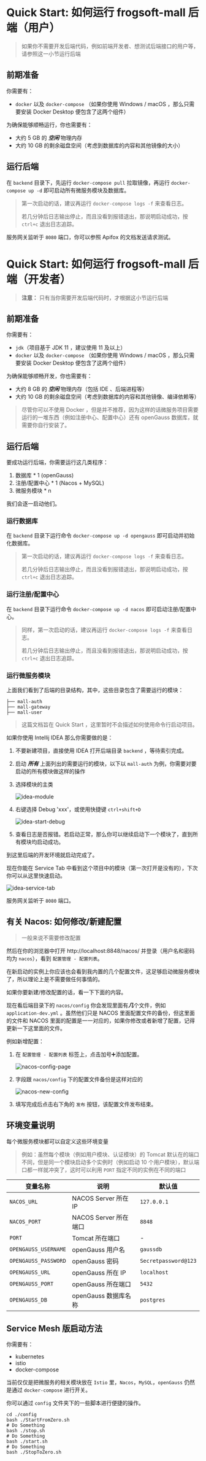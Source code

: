 # Quick Start: 如何运行 frogsoft-mall 后端（用户）

> 如果你不需要开发后端代码，例如前端开发者、想测试后端接口的用户等，请参照这一小节运行后端

## 前期准备

你需要有：

- `docker` 以及 `docker-compose` （如果你使用 Windows / macOS ，那么只需要安装 Docker Desktop 便包含了这两个组件）

为确保能够顺畅运行，你也需要有：

- 大约 5 GB 的 ***空闲*** 物理内存
- 大约 10 GB 的剩余磁盘空间（考虑到数据库的内容和其他镜像的大小）

## 运行后端

在 `backend` 目录下，先运行 `docker-compose pull` 拉取镜像，再运行 `docker-compose up -d` 即可启动所有微服务模块及数据库。

> 第一次启动的话，建议再运行 `docker-compose logs -f`  来查看日志。
> 
> 若几分钟后日志输出停止，而且没看到报错退出，那说明启动成功，按 `ctrl+c` 退出日志追踪。

服务网关监听于 `8080` 端口，你可以参照 Apifox 的文档发送请求测试。



# Quick Start: 如何运行 frogsoft-mall 后端（开发者）

> **注意：** 只有当你需要开发后端代码时，才根据这小节运行后端

## 前期准备

你需要有：

- `jdk`（项目基于 JDK 11 ，建议使用 11 及以上）
- `docker` 以及 `docker-compose` （如果你使用 Windows / macOS ，那么只需要安装 Docker Desktop 便包含了这两个组件）

为确保能够顺畅开发，你也需要有：

- 大约 8 GB 的 ***空闲*** 物理内存（包括 IDE 、后端进程等）
- 大约 10 GB 的剩余磁盘空间（考虑到数据库的内容和其他镜像、编译依赖等）

> 尽管你可以不使用 Docker ，但是并不推荐，因为这样的话微服务项目需要运行的一堆东西（例如注册中心、配置中心）还有 openGauss 数据库，就需要你自行安装了。

## 运行后端

要成功运行后端，你需要运行这几类程序：

1. 数据库 * 1 (openGauss)
2. 注册/配置中心 * 1 (Nacos + MySQL)
3. 微服务模块 * n

我们会逐一启动他们。

### 运行数据库

在 `backend` 目录下运行命令 `docker-compose up -d opengauss` 即可启动并初始化数据库。

> 第一次启动的话，建议再运行 `docker-compose logs -f`  来查看日志。
>
> 若几分钟后日志输出停止，而且没看到报错退出，那说明启动成功，按 `ctrl+c` 退出日志追踪。

### 运行注册/配置中心

在 `backend` 目录下运行命令 `docker-compose up -d nacos` 即可启动注册/配置中心。

> 同样，第一次启动的话，建议再运行 `docker-compose logs -f`  来查看日志。
>
> 若几分钟后日志输出停止，而且没看到报错退出，那说明启动成功，按 `ctrl+c` 退出日志追踪。

### 运行微服务模块

上面我们看到了后端的目录结构，其中，这些目录包含了需要运行的模块：

```
├── mall-auth
├── mall-gateway
├── mall-user
```

> 这篇文档旨在 Quick Start ，这里暂时不会描述如何使用命令行启动项目。

如果你使用 Intellij IDEA 那么你需要做的是：

1. 不要新建项目，直接使用 IDEA 打开后端目录 `backend` ，等待索引完成。

2. 启动 ***所有*** 上面列出的需要运行的模块，以下以 `mall-auth` 为例，你需要对要启动的所有模块做这样的操作

3. 选择模块的主类

   ![idea-module](readme-assets/idea-module.png)

4. 右键选择 Debug 'xxx'，或使用快捷键 `ctrl+shift+D`

   ![idea-start-debug](readme-assets/idea-start-debug.png)
   
5. 查看日志是否报错。若启动正常，那么你可以继续启动下一个模块了，直到所有模块均启动成功。

到这里后端的开发环境就启动完成了。

现在你能在 Service Tab 中看到这个项目中的模块（第一次打开是没有的），下次你可以从这里快速启动。

   ![idea-service-tab](readme-assets/idea-service-tab.png)

服务网关监听于 `8080` 端口。



## 有关 Nacos: 如何修改/新建配置

> 一般来说不需要修改配置

然后在你的浏览器中打开 http://localhost:8848/nacos/ 并登录（用户名和密码均为 `nacos`），看到 `配置管理 - 配置列表`。

在新启动的实例上你应该也会看到我内置的几个配置文件，这足够启动微服务模块了，所以理论上是不需要做任何事情的。

如果你要新建/修改配置的话，看一下下面的内容。

现在看后端目录下的 `nacos/config`  你会发现里面有***几***个文件，例如 `application-dev.yml` 。虽然他们只是 NACOS 里面配置文件的备份，但这里面的文件和 NACOS 里面的配置是一一对应的，如果你修改或者新增了配置，记得更新一下这里面的文件。

例如新增配置：

1. 在 `配置管理 - 配置列表` 标签上，点击加号➕添加配置。

   ![nacos-config-page](readme-assets/nacos-config-page.png)

2. 字段跟 `nacos/config` 下的配置文件备份是这样对应的

   ![nacos-new-config](readme-assets/nacos-new-config.png)

3. 填写完成后点击右下角的 `发布` 按钮，该配置文件发布结束。

## 环境变量说明

每个微服务模块都可以自定义这些环境变量

> 例如：虽然每个模块（例如用户模块、认证模块）的 Tomcat 默认在的端口不同，但是同一个模块启动多个实例时（例如启动 10 个用户模块），默认端口都一样就冲突了，这时可以利用 `PORT` 指定不同的实例在不同的端口

| 变量名称    | 说明                 | 默认值      |
| ----------- | -------------------- | ----------- |
| `NACOS_URL` | NACOS Server 所在 IP | `127.0.0.1` |
| `NACOS_PORT` | NACOS Server 所在端口 | `8848` |
| `PORT` | Tomcat 所在端口 | - |
| `OPENGAUSS_USERNAME` | openGauss 用户名 | `gaussdb` |
| `OPENGAUSS_PASSWORD` | openGauss 密码 | `Secretpassword@123` |
| `OPENGAUSS_URL` | openGauss 所在 IP | `localhost` |
| `OPENGAUSS_PORT` | openGauss 所在端口 | `5432` |
| `OPENGAUSS_DB` | openGauss 数据库名称 | `postgres` |

## Service Mesh 版启动方法

你需要有：

- kubernetes
- istio
- docker-compose

当前仅仅是把微服务的相关模块放在 `Istio` 里，`Nacos`，`MySQL`，`openGauss` 仍然是通过 `docker-compose` 进行开关。

你可以通过 `config` 文件夹下的一些脚本进行便捷的操作。

```shell
cd ./config
bash ./StartFromZero.sh
# Do Something
bash ./stop.sh
# Do Something
bash ./start.sh
# Do Something
bash ./StopToZero.sh
```